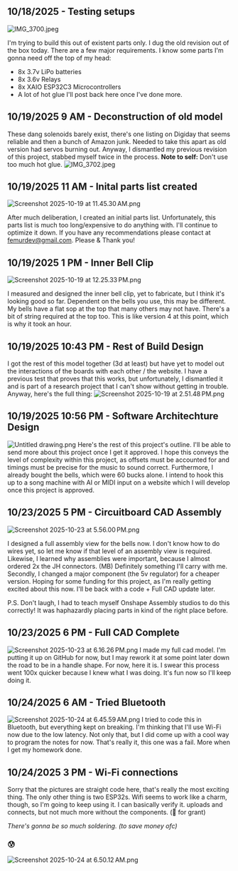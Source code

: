 <!--
  ===================    !!READ THIS NOTICE!!   ====================
  DO NOT edit this file manually. Your changes WILL BE OVERWRITTEN!
  This journal is auto generated and updated by Hack Club Blueprint.
  To edit this file, please edit your journal entries on Blueprint.
  ==================================================================
-->

## 10/18/2025 - Testing setups  

![IMG_3700.jpeg](https://blueprint.hackclub.com/user-attachments/blobs/proxy/eyJfcmFpbHMiOnsiZGF0YSI6MzEyMiwicHVyIjoiYmxvYl9pZCJ9fQ==--40b9b906afaafd063e25c7864aab2f3568703bc0/IMG_3700.jpeg)

I'm trying to build this out of existent parts only. I dug the old revision out of the box today. There are a few major requirements.
I know some parts I'm gonna need off the top of my head:
- 8x 3.7v LiPo batteries
- 8x 3.6v Relays
- 8x XAIO ESP32C3 Microcontrollers
- A lot of hot glue
I'll post back here once I've done more.
  

## 10/19/2025 9 AM - Deconstruction of old model  

These dang solenoids barely exist, there's one listing on Digiday that seems reliable and then a bunch of Amazon junk. 
Needed to take this apart as old version had servos burning out.
Anyway, I dismantled my previous revision of this project, stabbed myself twice in the process. **Note to self:** Don't use too much hot glue.
![IMG_3702.jpeg](https://blueprint.hackclub.com/user-attachments/blobs/proxy/eyJfcmFpbHMiOnsiZGF0YSI6MzM3MCwicHVyIjoiYmxvYl9pZCJ9fQ==--e9bc62969386b8318b3bae5cc13d8de286f8bf33/IMG_3702.jpeg)
  

## 10/19/2025 11 AM - Inital parts list created  

![Screenshot 2025-10-19 at 11.45.30 AM.png](https://blueprint.hackclub.com/user-attachments/blobs/proxy/eyJfcmFpbHMiOnsiZGF0YSI6MzQwMSwicHVyIjoiYmxvYl9pZCJ9fQ==--4f02ad164e93bc83604f19e535200c8cce45efee/Screenshot%202025-10-19%20at%2011.45.30%E2%80%AFAM.png)

After much deliberation, I created an initial parts list. Unfortunately, this parts list is much too long/expensive to do anything with. I'll continue to optimize it down. If you have any recommendations please contact at femurdev@gmail.com. Please & Thank you!  

## 10/19/2025 1 PM - Inner Bell Clip  

![Screenshot 2025-10-19 at 12.25.33 PM.png](https://blueprint.hackclub.com/user-attachments/blobs/proxy/eyJfcmFpbHMiOnsiZGF0YSI6MzQwMywicHVyIjoiYmxvYl9pZCJ9fQ==--13c95a8272327b2cf21b01e1506be6c8d58c5918/Screenshot%202025-10-19%20at%2012.25.33%E2%80%AFPM.png)

I measured and designed the inner bell clip, yet to fabricate, but I think it's looking good so far. Dependent on the bells you use, this may be different. My bells have a flat sop at the top that many others may not have. There's a bit of string required at the top too. This is like version 4 at this point, which is why it took an hour.
  

## 10/19/2025 10:43 PM - Rest of Build Design  

I got the rest of this model together (3d at least) but have yet to model out the interactions of the boards with each other / the website. I have a previous test that proves that this works, but unfortunately, I dismantled it and is part of a research project that I can't show without getting in trouble.
Anyway, here's the full thing:
![Screenshot 2025-10-19 at 2.51.48 PM.png](https://blueprint.hackclub.com/user-attachments/blobs/proxy/eyJfcmFpbHMiOnsiZGF0YSI6MzYyOCwicHVyIjoiYmxvYl9pZCJ9fQ==--c3e3dba9e52a02c37be25576f0192ecf5c971264/Screenshot%202025-10-19%20at%202.51.48%E2%80%AFPM.png)
  

## 10/19/2025 10:56 PM - Software Architechture Design  

![Untitled drawing.png](https://blueprint.hackclub.com/user-attachments/blobs/proxy/eyJfcmFpbHMiOnsiZGF0YSI6MzYzNywicHVyIjoiYmxvYl9pZCJ9fQ==--f7d9391f996f76d846205bf10d7ed486968c2fdd/Untitled%20drawing.png)
Here's the rest of this project's outline. I'll be able to send more about this project once I get it approved. I hope this conveys the level of complexity within this project, as offsets must be accounted for and timings must be precise for the music to sound correct. Furthermore, I already bought the bells, which were 60 bucks alone. I intend to hook this up to a song machine with AI or MIDI input on a website which I will develop once this project is approved.  

## 10/23/2025 5 PM - Circuitboard CAD Assembly  

![Screenshot 2025-10-23 at 5.56.00 PM.png](https://blueprint.hackclub.com/user-attachments/blobs/proxy/eyJfcmFpbHMiOnsiZGF0YSI6NDkxNiwicHVyIjoiYmxvYl9pZCJ9fQ==--68552654a426beb5bba0e79d80e7ab3937eff685/Screenshot%202025-10-23%20at%205.56.00%E2%80%AFPM.png)

I designed a full assembly view for the bells now. I don't know how to do wires yet, so let me know if that level of an assembly view is required. Likewise, I learned why assemblies were important, because I almost ordered 2x the JH connectors. (MB) Definitely something I'll carry with me.
Secondly, I changed a major component (the 5v regulator) for a cheaper version. Hoping for some funding for this project, as I'm really getting excited about this now. I'll be back with a code + Full CAD update later.

P.S. Don't laugh, I had to teach myself Onshape Assembly studios to do this correctly! It was haphazardly placing parts in kind of the right place before.
  

## 10/23/2025 6 PM - Full CAD Complete  

![Screenshot 2025-10-23 at 6.16.26 PM.png](https://blueprint.hackclub.com/user-attachments/blobs/proxy/eyJfcmFpbHMiOnsiZGF0YSI6NDkyMCwicHVyIjoiYmxvYl9pZCJ9fQ==--8f9cc0f11899853b41507cd46dc5b0b995130e19/Screenshot%202025-10-23%20at%206.16.26%E2%80%AFPM.png)
I made my full cad model. I'm putting it up on GitHub for now, but I may rework it at some point later down the road to be in a handle shape. For now, here it is. I swear this process went 100x quicker because I knew what I was doing. It's fun now so I'll keep doing it.  

## 10/24/2025 6 AM - Tried Bluetooth  

![Screenshot 2025-10-24 at 6.45.59 AM.png](https://blueprint.hackclub.com/user-attachments/blobs/proxy/eyJfcmFpbHMiOnsiZGF0YSI6NTA2NCwicHVyIjoiYmxvYl9pZCJ9fQ==--f727137fdb6b1e140a096a2885f5853dcddb547e/Screenshot%202025-10-24%20at%206.45.59%E2%80%AFAM.png)
I tried to code this in Bluetooth, but everything kept on breaking. I'm thinking that I'll use Wi-Fi now due to the low latency. Not only that, but I did come up with a cool way to program the notes for now. That's really it, this one was a fail. More when I get my homework done.


  

## 10/24/2025 3 PM - Wi-Fi connections  

Sorry that the pictures are straight code here, that's really the most exciting thing. The only other thing is two ESP32s. Wifi seems to work like a charm, though, so I'm going to keep using it. I can basically verify it. uploads and connects, but not much more without the components. (🙏 for grant)

_There's gonna be so much soldering. (to save money ofc)_ 
### 😰
![Screenshot 2025-10-24 at 6.50.12 AM.png](https://blueprint.hackclub.com/user-attachments/blobs/proxy/eyJfcmFpbHMiOnsiZGF0YSI6NTA2NiwicHVyIjoiYmxvYl9pZCJ9fQ==--7a79bd8fe452280f959e2b0a425e179d6399284e/Screenshot%202025-10-24%20at%206.50.12%E2%80%AFAM.png)  

